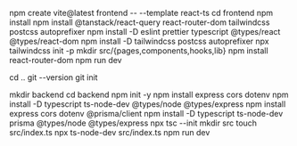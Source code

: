 npm create vite@latest frontend -- --template react-ts
cd frontend
npm install
npm install @tanstack/react-query react-router-dom tailwindcss postcss autoprefixer
npm install -D eslint prettier typescript @types/react @types/react-dom
npm install -D tailwindcss postcss autoprefixer
npx tailwindcss init -p
mkdir src/{pages,components,hooks,lib}
npm install react-router-dom
npm run dev

cd ..
git --version
git init

mkdir backend
cd backend
npm init -y
npm install express cors dotenv
npm install -D typescript ts-node-dev @types/node @types/express
npm install express cors dotenv @prisma/client
npm install -D typescript ts-node-dev prisma  @types/node @types/express
npx tsc --init
mkdir src
touch src/index.ts
npx ts-node-dev src/index.ts
npm run dev
